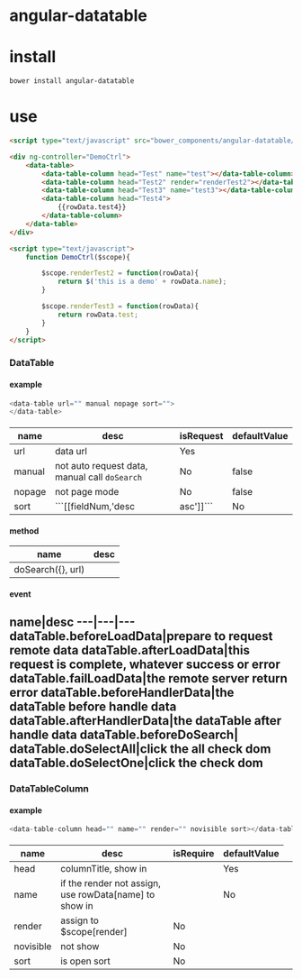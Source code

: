 angular-datatable
=================


# install
```
bower install angular-datatable
```

# use
```html
<script type="text/javascript" src="bower_components/angular-datatable/datatable.js"></script>

<div ng-controller="DemoCtrl">
    <data-table>
        <data-table-column head="Test" name="test"></data-table-column>
        <data-table-column head="Test2" render="renderTest2"></data-table-column>
        <data-table-column head="Test3" name="test3"></data-table-column>
        <data-table-column head="Test4">
            {{rowData.test4}}
        </data-table-column>
    </data-table>
</div>

<script type="text/javascript">
    function DemoCtrl($scope){

        $scope.renderTest2 = function(rowData){
            return $('this is a demo' + rowData.name);
        }

        $scope.renderTest3 = function(rowData){
            return rowData.test;
        }
    }
</script>
```


### DataTable
>
#### example
```javascript
<data-table url="" manual nopage sort="">
</data-table>
```
####
name|desc|isRequest|defaultValue
---|---|---|---
url|data url|Yes|
manual|not auto request data, manual call ```doSearch```|No|false
nopage|not page mode|No|false
sort|```[[fieldNum,'desc|asc']]```|No|"[]"
#### method
name|desc
---|---
doSearch({}, url)|
#### event
name|desc
---|---|---
dataTable.beforeLoadData|prepare to request remote data
dataTable.afterLoadData|this request is complete, whatever success or error
dataTable.failLoadData|the remote server return error
dataTable.beforeHandlerData|the dataTable before handle data
dataTable.afterHandlerData|the dataTable after handle data
dataTable.beforeDoSearch|
dataTable.doSelectAll|click the all check dom
dataTable.doSelectOne|click the check dom
---------------------------------------


### DataTableColumn
>
#### example
```javascript
<data-table-column head="" name="" render="" novisible sort></data-table-column>
```
####
name|desc|isRequire|defaultValue
---|---|---|---
head|columnTitle, show in <th>|Yes
name|if the render not assign, use rowData[name] to show in <td>|No
render|assign to $scope[render]|No
novisible|not show|No|
sort|is open sort|No|


